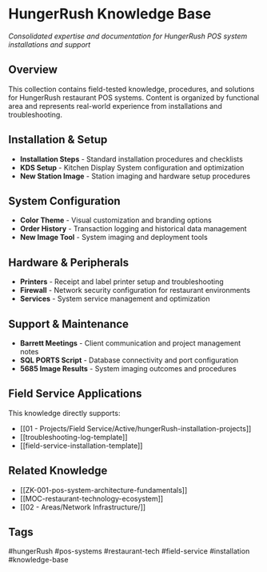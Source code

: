 # HungerRush Knowledge Base

*Consolidated expertise and documentation for HungerRush POS system installations and support*

## Overview
This collection contains field-tested knowledge, procedures, and solutions for HungerRush restaurant POS systems. Content is organized by functional area and represents real-world experience from installations and troubleshooting.

## Installation & Setup
- **Installation Steps** - Standard installation procedures and checklists
- **KDS Setup** - Kitchen Display System configuration and optimization
- **New Station Image** - Station imaging and hardware setup procedures

## System Configuration
- **Color Theme** - Visual customization and branding options
- **Order History** - Transaction logging and historical data management
- **New Image Tool** - System imaging and deployment tools

## Hardware & Peripherals
- **Printers** - Receipt and label printer setup and troubleshooting
- **Firewall** - Network security configuration for restaurant environments
- **Services** - System service management and optimization

## Support & Maintenance
- **Barrett Meetings** - Client communication and project management notes
- **SQL PORTS Script** - Database connectivity and port configuration
- **5685 Image Results** - System imaging outcomes and procedures

## Field Service Applications
This knowledge directly supports:
- [[01 - Projects/Field Service/Active/hungerRush-installation-projects]]
- [[troubleshooting-log-template]]
- [[field-service-installation-template]]

## Related Knowledge
- [[ZK-001-pos-system-architecture-fundamentals]]
- [[MOC-restaurant-technology-ecosystem]]
- [[02 - Areas/Network Infrastructure/]]

## Tags
#hungerRush #pos-systems #restaurant-tech #field-service #installation #knowledge-base